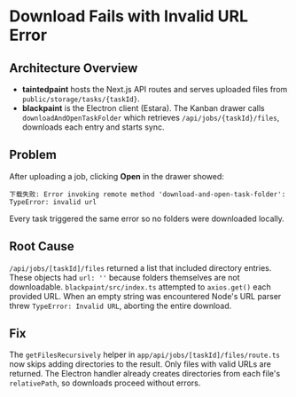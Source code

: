 # Download Fails with Invalid URL Error

## Architecture Overview
- **taintedpaint** hosts the Next.js API routes and serves uploaded files from `public/storage/tasks/{taskId}`.
- **blackpaint** is the Electron client (Estara). The Kanban drawer calls `downloadAndOpenTaskFolder` which retrieves `/api/jobs/{taskId}/files`, downloads each entry and starts sync.

## Problem
After uploading a job, clicking **Open** in the drawer showed:

```
下载失败: Error invoking remote method 'download-and-open-task-folder':
TypeError: invalid url
```

Every task triggered the same error so no folders were downloaded locally.

## Root Cause
`/api/jobs/[taskId]/files` returned a list that included directory entries. These objects had `url: ''` because folders themselves are not downloadable. `blackpaint/src/index.ts` attempted to `axios.get()` each provided URL. When an empty string was encountered Node's URL parser threw `TypeError: Invalid URL`, aborting the entire download.

## Fix
The `getFilesRecursively` helper in `app/api/jobs/[taskId]/files/route.ts` now skips adding directories to the result. Only files with valid URLs are returned. The Electron handler already creates directories from each file's `relativePath`, so downloads proceed without errors.

